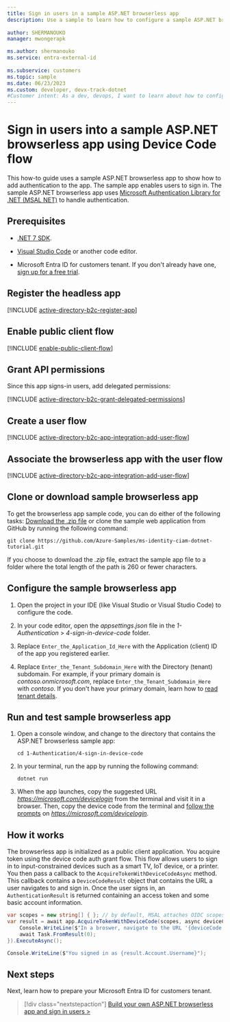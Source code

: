 ```yaml
---
title: Sign in users in a sample ASP.NET browserless app
description: Use a sample to learn how to configure a sample ASP.NET browserless app.
 
author: SHERMANOUKO
manager: mwongerapk

ms.author: shermanouko
ms.service: entra-external-id
 
ms.subservice: customers
ms.topic: sample
ms.date: 06/23/2023
ms.custom: developer, devx-track-dotnet
#Customer intent: As a dev, devops, I want to learn about how to configure a sample ASP.NET browserless app to sign in users with my Microsoft Entra ID for customers tenant
---
```


# Sign in users into a sample ASP.NET browserless app using Device Code flow

This how-to guide uses a sample ASP.NET browserless app to show how to add authentication to the app. The sample app enables users to sign in. The sample ASP.NET browserless app uses [Microsoft Authentication Library for .NET (MSAL NET)](https://github.com/AzureAD/microsoft-authentication-library-for-dotnet) to handle authentication.

## Prerequisites

- [.NET 7 SDK](https://dotnet.microsoft.com/download/dotnet/7.0).

- [Visual Studio Code](https://code.visualstudio.com/download) or another code editor.

- Microsoft Entra ID for customers tenant. If you don't already have one, <a href="https://aka.ms/ciam-free-trial?wt.mc_id=ciamcustomertenantfreetrial_linkclick_content_cnl" target="_blank">sign up for a free trial</a>. 

## Register the headless app

[!INCLUDE [active-directory-b2c-register-app](./includes/register-app/register-client-app-common.md)]

## Enable public client flow

[!INCLUDE [enable-public-client-flow](./includes/register-app/enable-public-client-flow.md)]

## Grant API permissions

Since this app signs-in users, add delegated permissions:

[!INCLUDE [active-directory-b2c-grant-delegated-permissions](./includes/register-app/grant-api-permission-sign-in.md)] 

## Create a user flow 

[!INCLUDE [active-directory-b2c-app-integration-add-user-flow](./includes/configure-user-flow/create-sign-in-sign-out-user-flow.md)] 

## Associate the browserless app with the user flow

[!INCLUDE [active-directory-b2c-app-integration-add-user-flow](./includes/configure-user-flow/add-app-user-flow.md)]

## Clone or download sample browserless app

To get the browserless app sample code, you can do either of the following tasks: [Download the .zip file](https://github.com/Azure-Samples/ms-identity-ciam-dotnet-tutorial/archive/refs/heads/main.zip) or clone the sample web application from GitHub by running the following command:

```console
git clone https://github.com/Azure-Samples/ms-identity-ciam-dotnet-tutorial.git
```
If you choose to download the *.zip* file, extract the sample app file to a folder where the total length of the path is 260 or fewer characters.

## Configure the sample browserless app

1. Open the project in your IDE (like Visual Studio or Visual Studio Code) to configure the code.

1. In your code editor, open the *appsettings.json* file in the *1-Authentication* > *4-sign-in-device-code* folder.

1. Replace `Enter_the_Application_Id_Here` with the Application (client) ID of the app you registered earlier.
 
1. Replace `Enter_the_Tenant_Subdomain_Here` with the Directory (tenant) subdomain. For example, if your primary domain is *contoso.onmicrosoft.com*, replace `Enter_the_Tenant_Subdomain_Here` with *contoso*. If you don't have your primary domain, learn how to [read tenant details](how-to-create-customer-tenant-portal.md#get-the-customer-tenant-details).

## Run and test sample browserless app 

1. Open a console window, and change to the directory that contains the ASP.NET browserless sample app:

    ```console
    cd 1-Authentication/4-sign-in-device-code
    ```

1. In your terminal, run the app by running the following command:

    ```console
    dotnet run
    ```
1. When the app launches, copy the suggested URL *https://microsoft.com/devicelogin* from the terminal and visit it in a browser. Then, copy the device code from the terminal and [follow the prompts](./tutorial-browserless-app-dotnet-sign-in-build-app.md#sign-in-to-your-app) on *https://microsoft.com/devicelogin*.

## How it works

The browserless app is initialized as a public client application. You acquire token using the device code auth grant flow. This flow allows users to sign in to input-constrained devices such as a smart TV, IoT device, or a printer. You then pass a callback to the `AcquireTokenWithDeviceCodeAsync` method. This callback contains a `DeviceCodeResult` object that contains the URL a user navigates to and sign in. Once the user signs in, an `AuthenticationResult` is returned containing an access token and some basic account information.

```csharp
var scopes = new string[] { }; // by default, MSAL attaches OIDC scopes to every token request
var result = await app.AcquireTokenWithDeviceCode(scopes, async deviceCode => {
    Console.WriteLine($"In a broswer, navigate to the URL '{deviceCode.VerificationUrl}' and enter the code '{deviceCode.UserCode}'");
    await Task.FromResult(0);
}).ExecuteAsync();

Console.WriteLine($"You signed in as {result.Account.Username}");
```

## Next steps

Next, learn how to prepare your Microsoft Entra ID for customers tenant.

> [!div class="nextstepaction"]
> [Build your own ASP.NET browserless app and sign in users >](./tutorial-browserless-app-dotnet-sign-in-prepare-tenant.md)
